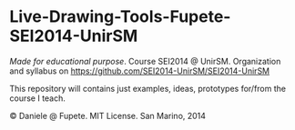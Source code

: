 Live-Drawing-Tools-Fupete-SEI2014-UnirSM
==================

*Made for educational purpose*. Course SEI2014 @ UnirSM. Organization and syllabus on https://github.com/SEI2014-UnirSM/SEI2014-UnirSM

This repository will contains just examples, ideas, prototypes for/from the course I teach.

© Daniele @ Fupete.
MIT License. San Marino, 2014
